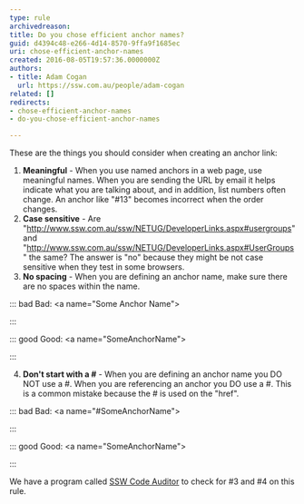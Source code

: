 ```yaml
---
type: rule
archivedreason: 
title: Do you chose efficient anchor names?
guid: d4394c48-e266-4d14-8570-9ffa9f1685ec
uri: chose-efficient-anchor-names
created: 2016-08-05T19:57:36.0000000Z
authors:
- title: Adam Cogan
  url: https://ssw.com.au/people/adam-cogan
related: []
redirects:
- chose-efficient-anchor-names
- do-you-chose-efficient-anchor-names

---
```


These are the things you should consider when creating an anchor link:

<!--endintro-->

1. **Meaningful** - When you use named anchors in a web page, use meaningful names. When you are sending the URL by email it helps indicate what you are talking about, and in addition, list numbers often change. An anchor like "#13" becomes incorrect when the order changes.
2. **Case sensitive** - Are "http://www.ssw.com.au/ssw/NETUG/DeveloperLinks.aspx#usergroups" and "http://www.ssw.com.au/ssw/NETUG/DeveloperLinks.aspx#UserGroups" the same? The answer is "no" because they might be not case sensitive when they test in some browsers.
3. **No spacing** - When you are defining an anchor name, make sure there are no spaces within the name. 


::: bad
Bad: &lt;a name="Some Anchor Name"&gt; 

:::


::: good
Good: &lt;a name="SomeAnchorName"&gt; 

:::

4. **Don't start with a #** - When you are defining an anchor name you DO NOT use a #.
When you are referencing an anchor you DO use a #.
This is a common mistake because the # is used on the "href".


::: bad
Bad: &lt;a name="#SomeAnchorName"&gt; 

:::


::: good
Good: &lt;a name="SomeAnchorName"&gt; 

:::


We have a program called [SSW Code Auditor](https&#58;//www.ssw.com.au/ssw/codeauditor/) to check for #3 and #4 on this rule.
